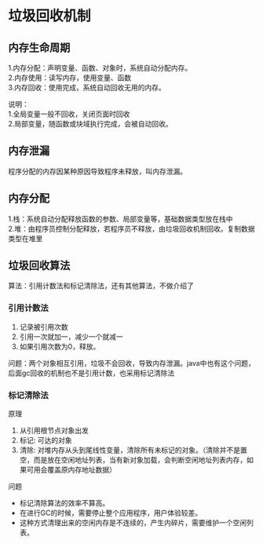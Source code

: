 # 垃圾回收机制

## 内存生命周期

1.内存分配：声明变量、函数、对象时，系统自动分配内存。  
2.内存使用：读写内存，使用变量、函数  
3.内存回收：使用完成，系统自动回收无用的内存。  

说明：  
1.全局变量一般不回收，关闭页面时回收  
2.局部变量，随函数或块域执行完成，会被自动回收。

## 内存泄漏

程序分配的内存因某种原因导致程序未释放，叫内存泄漏。

## 内存分配

1.栈：系统自动分配释放函数的参数、局部变量等，基础数据类型放在栈中  
2.堆：由程序员控制分配释放，若程序员不释放，由垃圾回收机制回收。复制数据类型在堆里

## 垃圾回收算法

算法：引用计数法和标记清除法，还有其他算法，不做介绍了

### 引用计数法

1. 记录被引用次数  
2. 引用一次就加一，减少一个就减一  
3. 如果引用次数为0，释放。

问题：两个对象相互引用，垃圾不会回收，导致内存泄漏。java中也有这个问题，后面gc回收的机制也不是引用计数，也采用标记清除法

### 标记清除法

原理

1. 从引用根节点对象出发
2. 标记: 可达的对象
3. 清除: 对堆内存从头到尾线性变量，清除所有未标记的对象。（清除并不是置空，而是放在空闲地址列表，当有新对象加载，会判断空闲地址列表内存，如果可用会覆盖原内存地址数据）

问题  

* 标记清除算法的效率不算高。
* 在进行GC的时候，需要停止整个应用程序，用户体验较差。
* 这种方式清理出来的空闲内存是不连续的，产生内碎片，需要维护一个空闲列表。
